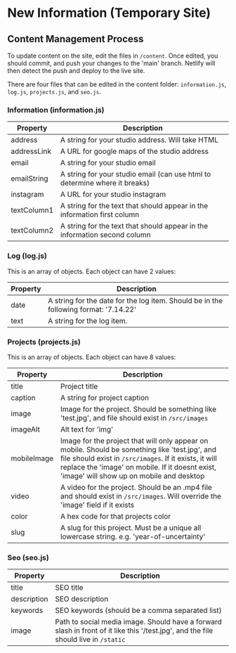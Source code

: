 # New Information (Temporary Site)

## Content Management Process

To update content on the site, edit the files in `/content`. Once edited, you should commit, and push your changes to the 'main' branch. Netlify will then detect the push and deploy to the live site.

There are four files that can be edited in the content folder: `information.js`, `log.js`, `projects.js`, and `seo.js`.

### Information (information.js)

| Property      | Description |
| -----------   | ----------- |
| address         | A string for your studio address. Will take HTML     |
| addressLink     | A URL for google maps of the studio address     |
| email           | A string for your studio email     |
| emailString     | A string for your studio email (can use html to determine where it breaks)     |
| instagram       | A URL for your studio instagram     |
| textColumn1     | A string for the text that should appear in the information first column     |
| textColumn2     | A string for the text that should appear in the information second column     |

### Log (log.js)

This is an array of objects. Each object can have 2 values:

| Property      | Description |
| -----------   | ----------- |
| date         | A string for the date for the log item. Should be in the following format: '7.14.22'       |
| text         | A string for the log item.       |

### Projects (projects.js)

This is an array of objects. Each object can have 8 values:

| Property      | Description |
| -----------   | ----------- |
| title           | Project title       |
| caption         | A string for project caption       |
| image           | Image for the project. Should be something like 'test.jpg', and file should exist in `/src/images`       |
| imageAlt        | Alt text for 'img'       |
| mobileImage     | Image for the project that will only appear on mobile. Should be something like 'test.jpg', and file should exist in `/src/images`. If it exists, it will replace the 'image' on mobile. If it doesnt exist, 'image' will show up on mobile and desktop       |
| video           | A video for the project. Should be an .mp4 file and should exist in `/src/images`. Will override the 'image' field if it exists       |
| color           | A hex code for that projects color |
| slug            | A slug for this project. Must be a unique all lowercase string. e.g. 'year-of-uncertainty' |

### Seo (seo.js)

| Property      | Description |
| -----------   | ----------- |
| title         | SEO title       |
| description   | SEO description       |
| keywords      | SEO keywords (should be a comma separated list) |
| image         | Path to social media image. Should have a forward slash in front of it like this '/test.jpg', and the file should live in `/static` |